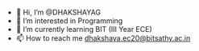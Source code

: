 - 👋 Hi, I’m @DHAKSHAYAG
- 👀 I’m interested in Programming
- 🌱 I’m currently learning BIT (III Year ECE)
- 📫 How to reach me dhakshaya.ec20@bitsathy.ac.in

<!---
DHAKSHAYAG/DHAKSHAYAG is a ✨ special ✨ repository because its `README.md` (this file) appears on your GitHub profile.
You can click the Preview link to take a look at your changes.
--->
